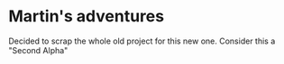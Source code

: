 # Martin's adventures


Decided to scrap the whole old project for this new one. Consider this a "Second Alpha"
